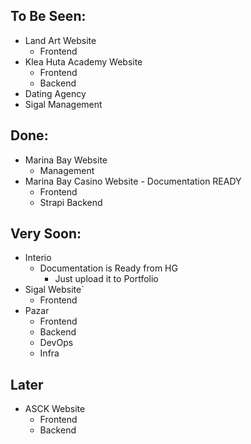 ## To Be Seen:
- Land Art Website 
	- Frontend
- Klea Huta Academy Website
	- Frontend
	- Backend
- Dating Agency
- Sigal Management


## Done:
- Marina Bay Website
	- Management
- Marina Bay Casino Website - Documentation READY
	- Frontend
	- Strapi Backend

## Very Soon:
- Interio
	- Documentation is Ready from HG
		- Just upload it to Portfolio
- Sigal Website`
	- Frontend
- Pazar
	- Frontend
	- Backend
	- DevOps
	- Infra

## Later
- ASCK Website
	- Frontend
	- Backend